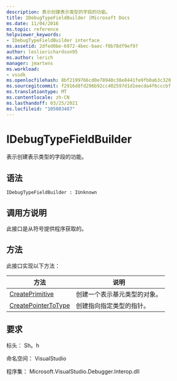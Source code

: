 ```yaml
---
description: 表示创建表示类型的字段的功能。
title: IDebugTypeFieldBuilder |Microsoft Docs
ms.date: 11/04/2016
ms.topic: reference
helpviewer_keywords:
- IDebugTypeFieldBuilder interface
ms.assetid: 2dfed0be-6972-4bec-baec-f0b78df9ef97
author: leslierichardson95
ms.author: lerich
manager: jmartens
ms.workload:
- vssdk
ms.openlocfilehash: 8bf2199766cd0e78940c38e8441fe9fb0ab3c320
ms.sourcegitcommit: f2916d8fd296b92cc402597d1d1eecda4f6cccbf
ms.translationtype: MT
ms.contentlocale: zh-CN
ms.lasthandoff: 03/25/2021
ms.locfileid: "105083487"
---
```

# <a name="idebugtypefieldbuilder"></a>IDebugTypeFieldBuilder
表示创建表示类型的字段的功能。

## <a name="syntax"></a>语法

```
IDebugTypeFieldBuilder : IUnknown
```

## <a name="notes-for-callers"></a>调用方说明
 此接口是从符号提供程序获取的。

## <a name="methods"></a>方法
 此接口实现以下方法：

|方法|说明|
|------------|-----------------|
|[CreatePrimitive](../../../extensibility/debugger/reference/idebugtypefieldbuilder-createprimitive.md)|创建一个表示基元类型的对象。|
|[CreatePointerToType](../../../extensibility/debugger/reference/idebugtypefieldbuilder-createpointertotype.md)|创建指向指定类型的指针。|

## <a name="requirements"></a>要求
 标头： Sh。h

 命名空间： VisualStudio

 程序集： Microsoft.VisualStudio.Debugger.Interop.dll
